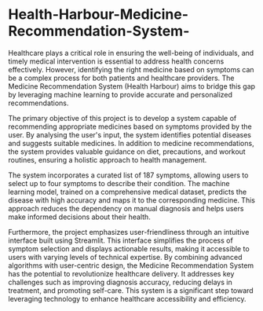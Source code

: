 # Health-Harbour-Medicine-Recommendation-System-
Healthcare plays a critical role in ensuring the well-being of individuals, and timely medical
intervention is essential to address health concerns effectively. However, identifying the right
medicine based on symptoms can be a complex process for both patients and healthcare providers.
The Medicine Recommendation System (Health Harbour) aims to bridge this gap by leveraging
machine learning to provide accurate and personalized recommendations.

The primary objective of this project is to develop a system capable of recommending appropriate
medicines based on symptoms provided by the user. By analysing the user's input, the system
identifies potential diseases and suggests suitable medicines. In addition to medicine
recommendations, the system provides valuable guidance on diet, precautions, and workout
routines, ensuring a holistic approach to health management.

The system incorporates a curated list of 187 symptoms, allowing users to select up to four
symptoms to describe their condition. The machine learning model, trained on a comprehensive
medical dataset, predicts the disease with high accuracy and maps it to the corresponding
medicine. This approach reduces the dependency on manual diagnosis and helps users make
informed decisions about their health.

Furthermore, the project emphasizes user-friendliness through an intuitive interface built using
Streamlit. This interface simplifies the process of symptom selection and displays actionable
results, making it accessible to users with varying levels of technical expertise.
By combining advanced algorithms with user-centric design, the Medicine Recommendation
System has the potential to revolutionize healthcare delivery. It addresses key challenges such as
improving diagnosis accuracy, reducing delays in treatment, and promoting self-care. This system
is a significant step toward leveraging technology to enhance healthcare accessibility and
efficiency.
